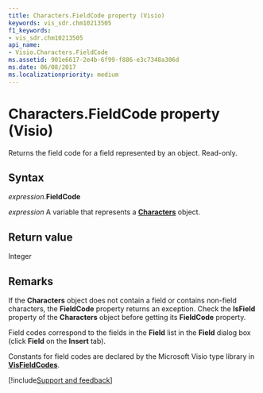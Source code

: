 ```yaml
---
title: Characters.FieldCode property (Visio)
keywords: vis_sdr.chm10213505
f1_keywords:
- vis_sdr.chm10213505
api_name:
- Visio.Characters.FieldCode
ms.assetid: 901e6617-2e4b-6f99-f886-e3c7348a306d
ms.date: 06/08/2017
ms.localizationpriority: medium
---
```



# Characters.FieldCode property (Visio)

Returns the field code for a field represented by an object. Read-only.


## Syntax

_expression_.**FieldCode**

_expression_ A variable that represents a **[Characters](Visio.Characters.md)** object.


## Return value

Integer


## Remarks

If the **Characters** object does not contain a field or contains non-field characters, the **FieldCode** property returns an exception. Check the **IsField** property of the **Characters** object before getting its **FieldCode** property.

Field codes correspond to the fields in the **Field** list in the **Field** dialog box (click **Field** on the **Insert** tab).

Constants for field codes are declared by the Microsoft Visio type library in **[VisFieldCodes](Visio.visfieldcodes.md)**.

[!include[Support and feedback](~/includes/feedback-boilerplate.md)]